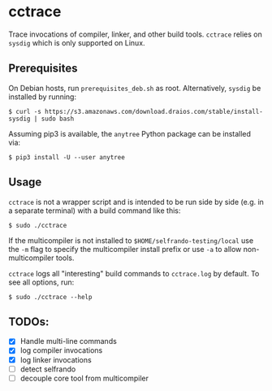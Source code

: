 # cctrace
Trace invocations of compiler, linker, and other build tools.  `cctrace` relies on `sysdig` which is only supported on Linux.

## Prerequisites

On Debian hosts, run `prerequisites_deb.sh` as root. Alternatively, `sysdig` be installed by running: 

    $ curl -s https://s3.amazonaws.com/download.draios.com/stable/install-sysdig | sudo bash

Assuming pip3 is available, the `anytree` Python package can be installed via:

    $ pip3 install -U --user anytree

## Usage

`cctrace` is not a wrapper script and is intended to be run side by side (e.g. in a separate terminal) with a build command like this:

    $ sudo ./cctrace

If the multicompiler is not installed to `$HOME/selfrando-testing/local` use the `-m` flag to specify the multicompiler install prefix or use `-a` to allow non-multicompiler tools.

`cctrace` logs all "interesting" build commands to `cctrace.log` by default. To see all options, run:

    $ sudo ./cctrace --help

## TODOs:

- [x] Handle multi-line commands 
- [x] log compiler invocations
- [x] log linker invocations
- [ ] detect selfrando
- [ ] decouple core tool from multicompiler